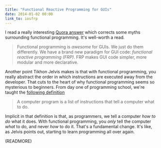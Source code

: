 ```yaml
---
title: "Functional Reactive Programming for GUIs"
date: 2014-01-02 00:00
link_to: iosfrp
---
```


I read a really interesting [Quora answer](http://www.quora.com/Functional-Programming/What-are-some-false-beliefs-about-functional-programming-and-functional-programming-languages/answer/Tikhon-Jelvis?srid=YMS&share=1) which corrects some myths surrounding functional programming. It's well-worth a read.

> Functional programming is _awesome_ for GUIs. We just do them differently. We have a brand new paradigm for GUI code: _functional reactive programming (FRP)_. FRP makes GUI code simpler, more modular and more declarative.

Another point Tikhon Jelvis makes is that with functional programming, you really abstract the order in which instructions are executed away from the developer. That cuts to the heart of why functional programming seems so mysterious to beginners. From day one of programming school, we're taught the [following definition](http://simple.wikipedia.org/wiki/Computer_program)

> A computer program is a list of instructions that tell a computer what to do.

Implicit in that definition is that, as programmers, we tell a computer _how to do_ what it does. With functional programming, you _only_ tell the computer _what_ to do, and never _how_ to do it. That's a fundamental change. It's like, as Jelvis points out, starting to learn programming all over again.

(READMORE)
